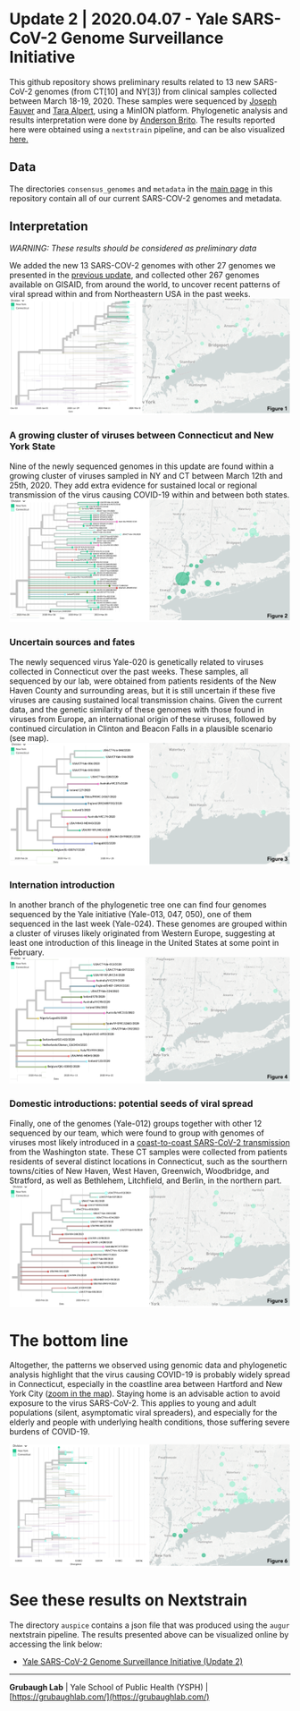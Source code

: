 # Update 2 | 2020.04.07 - Yale SARS-CoV-2 Genome Surveillance Initiative
This github repository shows preliminary results related to 13 new SARS-CoV-2 genomes (from CT[10] and NY[3]) from clinical samples collected between March 18-19, 2020. These samples were sequenced by [Joseph Fauver](https://twitter.com/JosephFauver) and [Tara Alpert](https://twitter.com/tdalpert), using a MinION platform. Phylogenetic analysis and results interpretation were done by [Anderson Brito](https://twitter.com/AndersonBrito_). The results reported here were obtained using a `nextstrain` pipeline, and can be also visualized [here.](https://nextstrain.org/community/grubaughlab/CT-SARS-CoV-2/update2)

## Data
The directories `consensus_genomes` and `metadata` in the [main page](https://github.com/grubaughlab/CT-SARS-CoV-2) in this repository contain all of our current SARS-COV-2 genomes and metadata.

## Interpretation

*WARNING: These results should be considered as preliminary data*

We added the new 13 SARS-COV-2 genomes with other 27 genomes we presented in the [previous update](https://github.com/grubaughlab/CT-SARS-CoV-2/tree/master/update1), and collected other 267 genomes available on GISAID, from around the world, to uncover recent patterns of viral spread within and from Northeastern USA in the past weeks.
![big picture](Picture1.png)

### A growing cluster of viruses between Connecticut and New York State
Nine of the newly sequenced genomes in this update are found within a growing cluster of viruses sampled in NY and CT between March 12th and 25th, 2020. They add extra evidence for sustained local or regional transmission of the virus causing COVID-19 within and between both states.
![NY-CT clade](Picture2.png)

### Uncertain sources and fates
The newly sequenced virus Yale-020 is genetically related to viruses collected in Connecticut over the past weeks. These samples, all sequenced by our lab, were obtained from patients residents of the New Haven County and surrounding areas, but it is still uncertain if these five viruses are causing sustained local transmission chains. Given the current data, and the genetic similarity of these genomes with those found in viruses from Europe, an international origin of these viruses, followed by continued circulation in Clinton and Beacon Falls in a plausible scenario (see map).
![small CT clade](Picture3.png)

### Internation introduction
In another branch of the phylogenetic tree one can find four genomes sequenced by the Yale initiative (Yale-013, 047, 050), one of them sequenced in the last week (Yale-024). These genomes are grouped within a cluster of viruses likely originated from Western Europe, suggesting at least one introduction of this lineage in the United States at some point in February.
![European clade](Picture4.png)

### Domestic introductions: potential seeds of viral spread
Finally, one of the genomes (Yale-012) groups together with other 12 sequenced by our team, which were found to group with genomes of viruses most likely introduced in a [coast-to-coast SARS-CoV-2 transmission](https://www.medrxiv.org/content/10.1101/2020.03.25.20043828v1) from the Washington state. These CT samples were collected from patients residents of several distinct locations in Connecticut, such as the sourthern towns/cities of New Haven, West Haven, Greenwich, Woodbridge, and Stratford, as well as Bethlehem, Litchfield, and Berlin, in the northern part.
![WA clade](Picture5.png)

# The bottom line
Altogether, the patterns we observed using genomic data and phylogenetic analysis highlight that the virus causing COVID-19 is probably widely spread in Connecticut, especially in the coastline area between Hartford and New York City ([zoom in the map](https://nextstrain.org/community/grubaughlab/CT-SARS-CoV-2/update2?f_update=Initial,Update01,Update02&m=div&p=grid&r=location)). Staying home is an advisable action to avoid exposure to the virus SARS-CoV-2. This applies to young and adult populations (silent, asymptomatic viral spreaders), and especially for the elderly and people with underlying health conditions, those suffering severe burdens of COVID-19.

![distribution](Picture6.png)

# See these results on Nextstrain

The directory `auspice` contains a json file that was produced using the `augur` nextstrain pipeline. The results presented above can be visualized online by accessing the link below:

* [Yale SARS-CoV-2 Genome Surveillance Initiative (Update 2)](https://nextstrain.org/community/grubaughlab/CT-SARS-CoV-2/update2)


---

**Grubaugh Lab** | Yale School of Public Health (YSPH) | [https://grubaughlab.com/](https://grubaughlab.com/)
